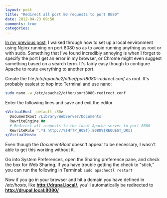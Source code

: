 ```yaml
---
layout: post
title: "Redirect all port 80 requests to port 8080"
date: 2012-04-23 09:50
comments: true
categories:
---
```


[In my previous post](http://echodittolabs.org/blog/2012/04/os-x-107-lion-development-nginx-php-mariadb-homebrew), I walked through how to set up a local environment using Nginx running on port 8080 so as to avoid running anything as root or with sudo. Something that I've found incredibly annoying is when I forget to specify the port I get an error in my browser, or Chrome might even suggest something based on a search term. It's fairly easy though to configure Apache to route everything to another port.

Create the file */etc/apache2/other/port8080-redirect.conf* as root. It's probably easiest to hop into Terminal and use nano:

```bash
sudo nano -w /etc/apache2/other/port8080-redirect.conf
```

Enter the following lines and save and exit the editor.

```apache
<VirtualHost _default_:80>
  DocumentRoot /Library/WebServer/Documents
  RewriteEngine On
  # Redirect all requests to the local Apache server to port 8080
  RewriteRule ^.*$ http://%{HTTP_HOST}:8080%{REQUEST_URI}
</VirtualHost>
```

Even though the *DocumentRoot* doesn't appear to be necessary, I wasn't able to get this working without it.

Go into System Preferences, open the Sharing preference pane, and check the box for Web Sharing. If you have trouble getting the check to "stick," you can run the following in Terminal: `sudo apachectl restart`

Now if you go in your browser and hit a domain you have defined in */etc/hosts*, like **http://drupal.local/**, you'll automatically be redirected to **http://drupal.local:8080/**